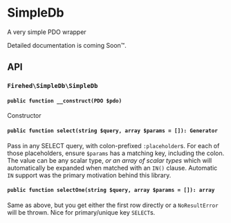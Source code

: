 # SimpleDb
A very simple PDO wrapper

Detailed documentation is coming Soon™.

## API

### `Firehed\SimpleDb\SimpleDb`

#### `public function __construct(PDO $pdo)`
Constructor

#### `public function select(string $query, array $params = []): Generator`

Pass in any SELECT query, with colon-prefixed `:placeholder`s.
For each of those placeholders, ensure `$params` has a matching key, including the colon.
The value can be any scalar type, _or an array of scalar types_ which will automatically be expanded when matched with an `IN()` clause.
Automatic `IN` support was the primary motivation behind this library.

#### `public function selectOne(string $query, array $params = []): array`

Same as above, but you get either the first row directly or a `NoResultError` will be thrown.
Nice for primary/unique key `SELECT`s.
